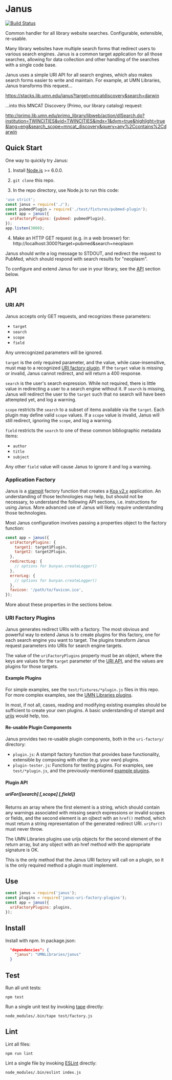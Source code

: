 # Janus

[![Build Status](https://secure.travis-ci.org/UMNLibraries/janus.png)](http://travis-ci.org/UMNLibraries/janus)

Common handler for all library website searches. Configurable, extensible, re-usable.

Many library websites have multiple search forms that redirect users to various search engines.
Janus is a common target application for all those searches, allowing for data collection and
other handling of the searches with a single code base.

Janus uses a simple URI API for all search engines, which also makes search forms easier to
write and maintain. For example, at UMN Libraries, Janus transforms this request...

https://stacks.lib.umn.edu/janus?target=mncatdiscovery&search=darwin

...into this MNCAT Discovery (Primo, our library catalog) request:

http://primo.lib.umn.edu/primo_library/libweb/action/dlSearch.do?institution=TWINCITIES&vid=TWINCITIES&indx=1&dym=true&highlight=true&lang=eng&search_scope=mncat_discovery&query=any%2Ccontains%2Cdarwin

## Quick Start

One way to quickly try Janus:

1. Install [Node.js](https://nodejs.org/) >= 6.0.0.

2. `git clone` this repo.

3. In the repo directory, use Node.js to run this code:
```javascript
'use strict';
const janus = require('./');
const pubmedPlugin = require('./test/fixtures/pubmed-plugin');
const app = janus({
  uriFactoryPlugins: {pubmed: pubmedPlugin},
});
app.listen(3000);
```

4. Make an HTTP GET request (e.g. in a web browser) for: http://localhost:3000?target=pubmed&search=neoplasm

Janus should write a log message to STDOUT, and redirect the request to PubMed, which should respond with search results for "neoplasm".

To configure and extend Janus for use in your library, see the [API](#api) section below.

## API

### URI API

Janus accepts only GET requests, and recognizes these parameters:

* `target`
* `search`
* `scope`
* `field`

Any unrecognized parameters will be ignored.

`target` is the only required parameter, and the value, while case-insensitive, must map to a recognized [URI factory plugin](#uri-factory-plugins).
If the `target` value is missing or invalid, Janus cannot redirect, and will return a 400 response.

`search` is the user's search expression. While not required, there is little value in redirecting a user to a search engine without it. If `search`
is missing, Janus will redirect the user to the `target` such that no search will have been attempted yet, and log a warning.

`scope` restricts the `search` to a subset of items available via the `target`. Each plugin may define valid `scope` values. If a `scope`
value is invalid, Janus will still redirect, ignoring the `scope`, and log a warning.

`field` restricts the `search` to one of these common bibliographic metadata items:

* `author`
* `title`
* `subject`

Any other `field` value will cause Janus to ignore it and log a warning.

### Application Factory

Janus is a [stampit](https://github.com/stampit-org/stampit) factory function that creates a [Koa v2.x](https://github.com/koajs/koa/tree/v2.x) application.
An understanding of those technologies may help, but should not be necessary, to understand the following API sections, i.e. instructions for using Janus.
More advanced use of Janus will likely require understanding those technologies.

Most Janus configuration involves passing a properties object to the factory function:

```javascript
const app = janus({
  uriFactoryPlugins: {
    target1: target1Plugin,
    target2: target2Plugin,
  },
  redirectLog: {
    // options for bunyan.createLogger()
  },
  errorLog: {
    // options for bunyan.createLogger()
  },
  favicon: '/path/to/favicon.ico',
});
```

More about these properties in the sections below.

### URI Factory Plugins

Janus generates redirect URIs with a factory. The most obvious and powerful way to extend Janus is to create plugins for this factory, one for each
search engine you want to target. The plugins transform Janus request parameters into URIs for search engine targets. 

The value of the `uriFactoryPlugins` property must be an object, where the keys are values for the `target` parameter
of the [URI API](#uri-api), and the values are plugins for those targets. 

#### Example Plugins

For simple examples, see the `test/fixtures/*plugin.js` files in this repo. For more complex examples, see the 
[UMN Libraries plugins](https://github.com/UMNLibraries/janus-uri-factory-plugins).

In most, if not all, cases, reading and modifying existing examples should be sufficient to create your own plugins. A basic understanding of
stampit and [urijs](https://www.npmjs.com/package/urijs) would help, too.

#### Re-usable Plugin Components

Janus provides two re-usable plugin components, both in the `uri-factory/` directory:

* `plugin.js`: A stampit factory function that provides base functionality, extensible by composing with other (e.g. your own) plugins.
* `plugin-tester.js`: Functions for testing plugins. For examples, see `test/*plugin.js`, and the previously-mentioned [example plugins](#example-plugins).

#### Plugin API

##### uriFor([search] [,scope] [,field])

Returns an array where the first element is a string, which should contain any warnings associated with missing search expressions or invalid scopes or fields, 
and the second element is an ojbect with an `href()` method, which must return a string representation of the generated redirect URI. `uriFor()` must never throw.

The UMN Libraries plugins use urijs objects for the second element of the return array, but any object with an href method with the appropriate signature is OK.

This is the only method that the Janus URI factory will call on a plugin, so it is the only required method a plugin must implement.





## Use

```javascript
const janus = require('janus');
const plugins = require('janus-uri-factory-plugins');
const app = janus({
  uriFactoryPlugins: plugins,
});
```

## Install

Install with npm. In package.json:

```json
  "dependencies": {
    "janus": "UMNLibraries/janus"
  }
```

## Test

Run all unit tests:

```
npm test
```

Run a single unit test by invoking [tape](https://github.com/substack/tape) directly:

```
node_modules/.bin/tape test/factory.js
```

## Lint

Lint all files:

```
npm run lint
```

Lint a single file by invoking [ESLint](http://eslint.org/) directly:

```
node_modules/.bin/eslint index.js
```
